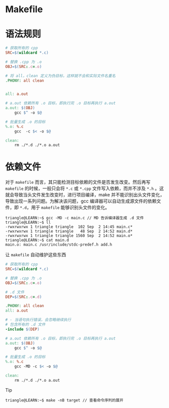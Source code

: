 # Makefile

# 语法规则

```makefile
# 获取所有的 cpp
SRC=$(wildcard *.c)

# 替换 .cpp 为 .o
OBJ=$(SRC:.c=.o)

# 将 all，clean 定义为伪目标，这样就不会和实际文件名重名
.PHONY: all clean


all: a.out

# a.out 依赖所有 .o 目标，即执行完 .o 目标再执行 a.out
a.out: $(OBJ)
	gcc $^ -o $@

# 批量生成 .o 的目标
%.o: %.c
	gcc  -c $< -o $@

clean:
	rm ./*.d ./*.o a.out
```

# 依赖文件

对于 `makefile` 而言，其只能检测目标依赖的文件是否发生改变。然后再写 `makefile` 的时候，一般只会将 `*.c` 或 `*.cpp` 文件写入依赖，而并不涉及 `*.h` 。这就会导致当头文件发生改变时，进行项目编译，make 并不能识别出头文件变化，导致出现一系列问题。为解决该问题，gcc 编译器可以自动生成源文件的依赖文件，即 `*.d`，用于 `makefile` 能够识别头文件的变化。

```term
triangle@LEARN:~$ gcc -MD -c main.c // MD 告诉编译器生成 .d 文件
triangle@LEARN:~$ ll
-rwxrwxrwx 1 triangle triangle  102 Sep  2 14:45 main.c*
-rwxrwxrwx 1 triangle triangle   48 Sep  2 14:52 main.d*
-rwxrwxrwx 1 triangle triangle 1560 Sep  2 14:52 main.o*
triangle@LEARN:~$ cat main.d
main.o: main.c /usr/include/stdc-predef.h add.h
```

让 `makefile` 自动维护这些东西

```makefile
# 获取所有的 cpp
SRC=$(wildcard *.c)

# 替换 .cpp 为 .o
OBJ=$(SRC:.c=.o)

# .d 文件
DEP=$(SRC:.c=.d)

.PHONY: all clean
all: a.out

# - 当语句执行错误，会忽略继续执行
# 包含所有的 .d 文件
-include $(DEP)

# a.out 依赖所有 .o 目标，即执行完 .o 目标再执行 a.out
a.out: $(OBJ)
	gcc $^ -o $@

# 批量生成 .o 的目标
%.o: %.c
	gcc -MD -c $< -o $@

clean:
	rm ./*.d ./*.o a.out
```

> [!tip]
> ```term
> triangle@LEARN:~$ make -nB target // 查看命令序列的展开
> ```
